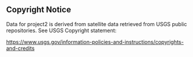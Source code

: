 Copyright Notice
----------------

Data for project2 is derived from satellite data retrieved from USGS public
repositories. See USGS Copyright statement:

https://www.usgs.gov/information-policies-and-instructions/copyrights-and-credits
